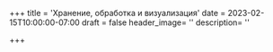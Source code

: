 +++
title = 'Хранение, обработка и визуализация'
date = 2023-02-15T10:00:00-07:00
draft = false
header_image= ''
description= ''

+++

